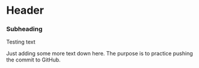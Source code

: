 # Header
### Subheading

Testing text

Just adding some more text down here.
The purpose is to practice pushing the commit to GitHub.
